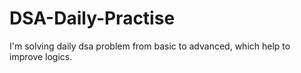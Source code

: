 # DSA-Daily-Practise
I'm solving daily dsa problem from basic to advanced, which help to improve logics.

